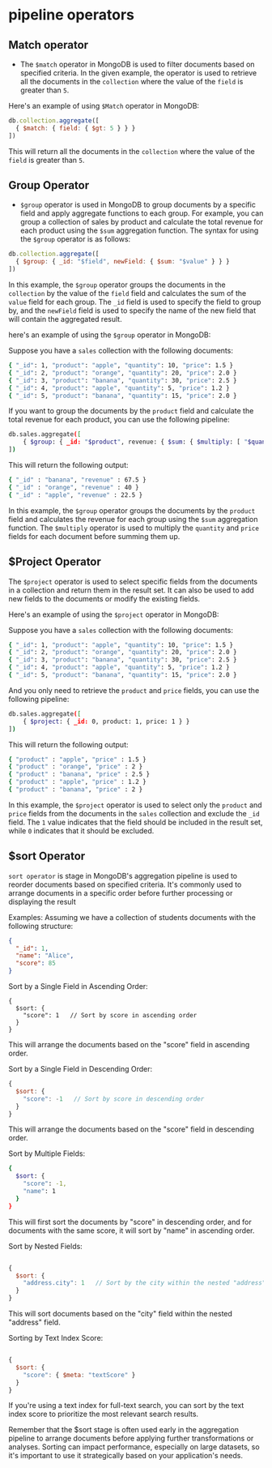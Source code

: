 # pipeline operators

## **Match operator**

- The `$match` operator in MongoDB is used to filter documents based on specified criteria. In the given example, the operator is used to retrieve all the documents in the `collection` where the value of the `field` is greater than `5`.

Here's an example of using `$Match` operator in MongoDB:

``` javaScript
db.collection.aggregate([
  { $match: { field: { $gt: 5 } } }
])

```

This will return all the documents in the `collection` where the value of the `field` is greater than `5`.

## ************Group Operator************

- `$group` operator is used in MongoDB to group documents by a specific field and apply aggregate functions to each group. For example, you can group a collection of sales by product and calculate the total revenue for each product using the `$sum` aggregation function. The syntax for using the `$group` operator is as follows:

``` javascript
db.collection.aggregate([
  { $group: { _id: "$field", newField: { $sum: "$value" } } }
])

```

In this example, the `$group` operator groups the documents in the `collection` by the value of the `field` field and calculates the sum of the `value` field for each group. The `_id` field is used to specify the field to group by, and the `newField` field is used to specify the name of the new field that will contain the aggregated result.

 here's an example of using the `$group` operator in MongoDB:

Suppose you have a `sales` collection with the following documents:

```bash
{ "_id": 1, "product": "apple", "quantity": 10, "price": 1.5 }
{ "_id": 2, "product": "orange", "quantity": 20, "price": 2.0 }
{ "_id": 3, "product": "banana", "quantity": 30, "price": 2.5 }
{ "_id": 4, "product": "apple", "quantity": 5, "price": 1.2 }
{ "_id": 5, "product": "banana", "quantity": 15, "price": 2.0 }

```

If you want to group the documents by the `product` field and calculate the total revenue for each product, you can use the following pipeline:

```bash
db.sales.aggregate([
    { $group: { _id: "$product", revenue: { $sum: { $multiply: [ "$quantity", "$price" ] } } } }
])

```

This will return the following output:

```bash
{ "_id" : "banana", "revenue" : 67.5 }
{ "_id" : "orange", "revenue" : 40 }
{ "_id" : "apple", "revenue" : 22.5 }

```

In this example, the `$group` operator groups the documents by the `product` field and calculates the revenue for each group using the `$sum` aggregation function. The `$multiply` operator is used to multiply the `quantity` and `price` fields for each document before summing them up.

## $Project Operator

The `$project` operator is used to select specific fields from the documents in a collection and return them in the result set. It can also be used to add new fields to the documents or modify the existing fields.

Here's an example of using the `$project` operator in MongoDB:

Suppose you have a `sales` collection with the following documents:

```bash
{ "_id": 1, "product": "apple", "quantity": 10, "price": 1.5 }
{ "_id": 2, "product": "orange", "quantity": 20, "price": 2.0 }
{ "_id": 3, "product": "banana", "quantity": 30, "price": 2.5 }
{ "_id": 4, "product": "apple", "quantity": 5, "price": 1.2 }
{ "_id": 5, "product": "banana", "quantity": 15, "price": 2.0 }

```

And you only need to retrieve the `product` and `price` fields, you can use the following pipeline:

```bash
db.sales.aggregate([
    { $project: { _id: 0, product: 1, price: 1 } }
])

```

This will return the following output:

```bash
{ "product" : "apple", "price" : 1.5 }
{ "product" : "orange", "price" : 2 }
{ "product" : "banana", "price" : 2.5 }
{ "product" : "apple", "price" : 1.2 }
{ "product" : "banana", "price" : 2 }

```

In this example, the `$project` operator is used to select only the `product` and `price` fields from the documents in the `sales` collection and exclude the `_id` field. The `1` value indicates that the field should be included in the result set, while `0` indicates that it should be excluded.

## $sort Operator

`sort operator` is stage in MongoDB's aggregation pipeline is used to reorder documents based on specified criteria. It's commonly used to arrange documents in a specific order before further processing or displaying the result

Examples:
Assuming we have a collection of students documents with the following structure:

``` json
{
  "_id": 1,
  "name": "Alice",
  "score": 85
}
```
Sort by a Single Field in Ascending Order:

``` shell
{
  $sort: {
    "score": 1   // Sort by score in ascending order
  }
}
```
This will arrange the documents based on the "score" field in ascending order.

Sort by a Single Field in Descending Order:

``` javaScript
{
  $sort: {
    "score": -1   // Sort by score in descending order
  }
}
```
This will arrange the documents based on the "score" field in descending order.

Sort by Multiple Fields:

``` bash
{
  $sort: {
    "score": -1,  
    "name": 1       
  }
}
```
This will first sort the documents by "score" in descending order, and for documents with the same score, it will sort by "name" in ascending order.

Sort by Nested Fields:

```javaScript

{
  $sort: {
    "address.city": 1   // Sort by the city within the nested "address" field
  }
}

``` 
This will sort documents based on the "city" field within the nested "address" field.

Sorting by Text Index Score:

``` javaScript

{
  $sort: {
    "score": { $meta: "textScore" }
  }
} 
```
If you're using a text index for full-text search, you can sort by the text index score to prioritize the most relevant search results.

Remember that the $sort stage is often used early in the aggregation pipeline to arrange documents before applying further transformations or analyses. Sorting can impact performance, especially on large datasets, so it's important to use it strategically based on your application's needs.